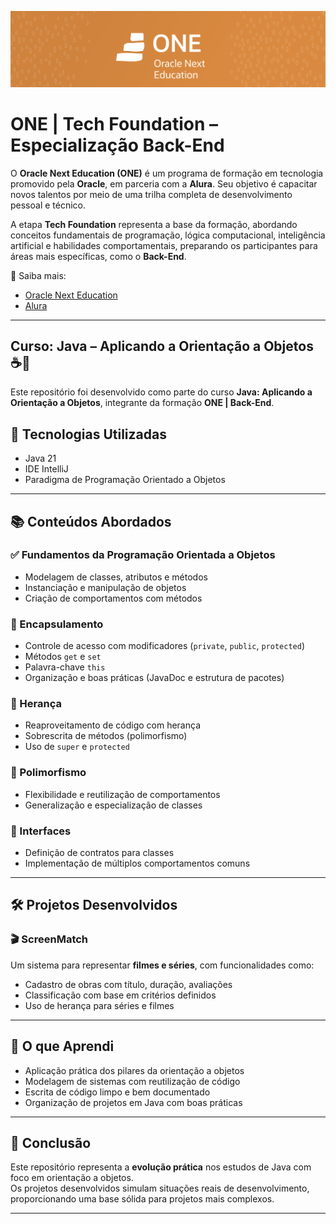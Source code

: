![Banner](img/one.png)

# ONE | Tech Foundation – Especialização Back-End

O **Oracle Next Education (ONE)** é um programa de formação em tecnologia promovido pela **Oracle**, em parceria com a **Alura**. Seu objetivo é capacitar novos talentos por meio de uma trilha completa de desenvolvimento pessoal e técnico.

A etapa **Tech Foundation** representa a base da formação, abordando conceitos fundamentais de programação, lógica computacional, inteligência artificial e habilidades comportamentais, preparando os participantes para áreas mais específicas, como o **Back-End**.

🔗 Saiba mais:
- [Oracle Next Education](https://www.oracle.com/br/education/oracle-next-education/)
- [Alura](https://www.alura.com.br/)

---

## Curso: Java – Aplicando a Orientação a Objetos ☕🧱

Este repositório foi desenvolvido como parte do curso **Java: Aplicando a Orientação a Objetos**, integrante da formação **ONE | Back-End**.



## 🚀 Tecnologias Utilizadas

- Java 21
- IDE IntelliJ 
- Paradigma de Programação Orientado a Objetos

---

## 📚 Conteúdos Abordados

### ✅ Fundamentos da Programação Orientada a Objetos
- Modelagem de classes, atributos e métodos  
- Instanciação e manipulação de objetos  
- Criação de comportamentos com métodos  

### 🔐 Encapsulamento
- Controle de acesso com modificadores (`private`, `public`, `protected`)  
- Métodos `get` e `set`  
- Palavra-chave `this`  
- Organização e boas práticas (JavaDoc e estrutura de pacotes)  

### 🧬 Herança
- Reaproveitamento de código com herança  
- Sobrescrita de métodos (polimorfismo)  
- Uso de `super` e `protected`  

### 🔄 Polimorfismo
- Flexibilidade e reutilização de comportamentos  
- Generalização e especialização de classes  

### 🧩 Interfaces
- Definição de contratos para classes  
- Implementação de múltiplos comportamentos comuns  

---

## 🛠️ Projetos Desenvolvidos

### 🎬 ScreenMatch

Um sistema para representar **filmes e séries**, com funcionalidades como:

- Cadastro de obras com título, duração, avaliações  
- Classificação com base em critérios definidos  
- Uso de herança para séries e filmes  

---

## 🧠 O que Aprendi

- Aplicação prática dos pilares da orientação a objetos  
- Modelagem de sistemas com reutilização de código  
- Escrita de código limpo e bem documentado  
- Organização de projetos em Java com boas práticas  

---

## 🏁 Conclusão

Este repositório representa a **evolução prática** nos estudos de Java com foco em orientação a objetos.  
Os projetos desenvolvidos simulam situações reais de desenvolvimento, proporcionando uma base sólida para projetos mais complexos.

---
